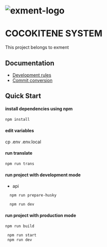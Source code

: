 # ![exment-logo](https://exment.net/docs/img/common/exment_logo_side.png)

# COCOKITENE SYSTEM

This project belongs to exment

## Documentation

-   [Development rules](https://pm.trithucmoi.co/ex1/cocokitene/fe_cocokitene/-/blob/develop/docs/development.md)
-   [Commit conversion](https://pm.trithucmoi.co/ex1/cocokitene/fe_cocokitene/-/blob/develop/docs/commit-conversion.md)

## Quick Start

#### install dependencies using **npm**

```sh
npm install
```

#### edit variables

cp .env .env.local

#### run translate

```sh
npm run trans
```

#### run project with development mode

-   api

```sh
  npm run prepare-husky
```

```sh
  npm run dev
```

#### run project with production mode

```sh
npm run build
```

```sh
 npm run start
 npm run dev
```
